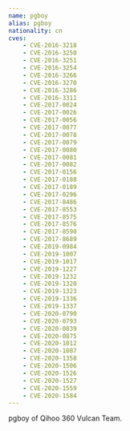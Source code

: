 ```yaml
---
name: pgboy
alias: pgboy
nationality: cn
cves:
    - CVE-2016-3218
    - CVE-2016-3250
    - CVE-2016-3251
    - CVE-2016-3254
    - CVE-2016-3266
    - CVE-2016-3270
    - CVE-2016-3286
    - CVE-2016-3311
    - CVE-2017-0024
    - CVE-2017-0026
    - CVE-2017-0056
    - CVE-2017-0077
    - CVE-2017-0078
    - CVE-2017-0079
    - CVE-2017-0080
    - CVE-2017-0081
    - CVE-2017-0082
    - CVE-2017-0156
    - CVE-2017-0188
    - CVE-2017-0189
    - CVE-2017-0296
    - CVE-2017-8486
    - CVE-2017-8553
    - CVE-2017-8575
    - CVE-2017-8576
    - CVE-2017-8590
    - CVE-2017-8689
    - CVE-2019-0984
    - CVE-2019-1007
    - CVE-2019-1017
    - CVE-2019-1227
    - CVE-2019-1232
    - CVE-2019-1320
    - CVE-2019-1323
    - CVE-2019-1336
    - CVE-2019-1337
    - CVE-2020-0790
    - CVE-2020-0793
    - CVE-2020-0839
    - CVE-2020-0875
    - CVE-2020-1012
    - CVE-2020-1087
    - CVE-2020-1358
    - CVE-2020-1506
    - CVE-2020-1526
    - CVE-2020-1527
    - CVE-2020-1559
    - CVE-2020-1584
---
```

pgboy of Qihoo 360 Vulcan Team.
